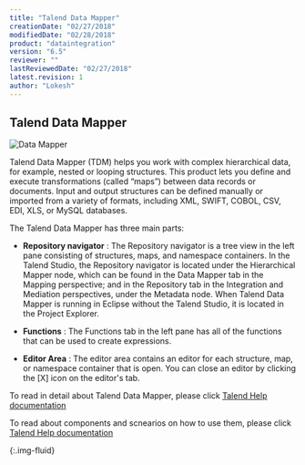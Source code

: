 ```yaml
---
title: "Talend Data Mapper"
creationDate: "02/27/2018"
modifiedDate: "02/28/2018"
product: "dataintegration"
version: "6.5"
reviewer: ""
lastReviewedDate: "02/27/2018"
latest.revision: 1
author: "Lokesh"
---
```


## Talend Data Mapper

![Data Mapper][Mapper]

Talend Data Mapper (TDM) helps you work with complex hierarchical data, for example, nested or looping structures. This product lets you define and execute transformations (called “maps”) between data records or documents. Input and output structures can be defined manually or imported from a variety of formats, including XML, SWIFT, COBOL, CSV, EDI, XLS, or MySQL databases.

The Talend Data Mapper has three main parts:

- **Repository navigator** : The Repository navigator is a tree view in the left pane consisting of structures, maps, and namespace containers.
In the Talend Studio, the Repository navigator is located under the Hierarchical Mapper node, which can be found in the Data Mapper tab in the Mapping perspective; and in the Repository tab in the Integration and Mediation perspectives, under the Metadata node. When Talend Data Mapper is running in Eclipse without the Talend Studio, it is located in the Project Explorer.

- **Functions** : The Functions tab in the left pane has all of the functions that can be used to create expressions.

- **Editor Area** : The editor area contains an editor for each structure, map, or namespace container that is open. You can close an editor by clicking the [X] icon on the editor's tab.

To read in detail about Talend Data Mapper, please click <a href="https://help.talend.com/reader/njNNGkCowThcKR6notunrw/MDauhq9nl1m0FXZX~aHp9Q" target="_blank">Talend Help documentation</a>

To read about components and scnearios on how to use them, please click <a href="https://help.talend.com/reader/y88blzl25fQW3UuPgIcW7g/FTRbdhci8RCXXiqAd4sPLQ" target="_blank">Talend Help documentation</a>

<!-- links -->
[Mapper]: https://help.talend.com/api/fluidtopicsclient/resources/r7Lgw1iePjrjXzmg_4XgoQ/content "Data Mapper"
{:.img-fluid}
